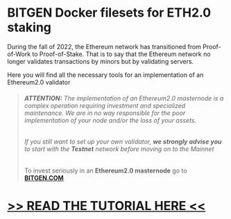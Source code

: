 # BITGEN Docker filesets for ETH2.0 staking

During the fall of 2022, the Ethereum network has transitioned from Proof-of-Work to Proof-of-Stake. That is to say that the Ethereum network no longer validates transactions by minors but by validating servers.

Here you will find all the necessary tools for an implementation of an Ethereum2.0 validator

> ###### **ATTENTION:** The implementation of an Ethereum2.0 masternode is a complex operation requiring investment and specialized maintenance. We are in no way responsible for the poor implementation of your node and/or the loss of your assets.
> ###### If you still want to set up your own validator, **we strongly advise you** to start with the ***Testnet*** network before moving on to the Mainnet
> To invest seriously in an **Ethereum2.0 masternode** go to **[BITGEN.COM](https://www.bitgen.com/staking-products)**

# [>> READ THE TUTORIAL HERE <<](https://staking-blog.com/en/masternodes/ethereum-2-0/)